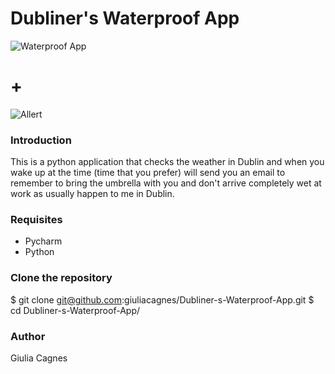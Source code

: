 # Dubliner's Waterproof App


![Waterproof App](https://encrypted-tbn0.gstatic.com/images?q=tbn%3AANd9GcSRZTNirSOYWoUYQ0s_lJreG_wjRw2Gl9tbNAQqxpfOuTjPm9nV)
# +
![Allert](https://medias.pylones.com/img/p/4/8/4/7/4847-large_default.jpg)

### Introduction
This is a python application that checks the weather in Dublin and when you wake up at the time (time that you prefer) will send you an email to remember to bring the umbrella with you and don't arrive completely wet at work as usually happen to me in Dublin. 


### Requisites
- Pycharm
- Python

### Clone the repository

$ git clone git@github.com:giuliacagnes/Dubliner-s-Waterproof-App.git
$ cd Dubliner-s-Waterproof-App/

### Author
Giulia Cagnes

   
